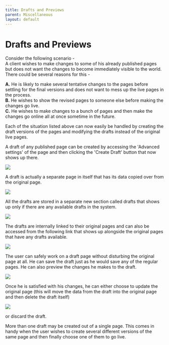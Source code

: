 ```yaml
---
title: Drafts and Previews
parent: Miscellaneous
layout: default
---
```


# Drafts and Previews

Consider the following scenario -<br/>
A client wishes to make changes to some of his already published pages but does not want the changes to become immediately visible to the world. There could be several reasons for this -

**A\.** He is likely to make several tentative changes to the pages before settling for the final versions and does not want to mess up the live pages in the process.<br/>
**B\.** He wishes to show the revised pages to someone else before making the changes go live.<br/>
**C\.** He wishes to make changes to a bunch of pages and then make the changes go online all at once sometime in the future.

Each of the situation listed above can now easily be handled by creating the draft versions of the pages and modifying the drafts instead of the original live pages.

A draft of any published page can be created by accessing the 'Advanced settings' of the page and then clicking the 'Create Draft' button that now shows up there.

![](../../assets/img/contents/drafts-1.png)

A draft is actually a separate page in itself that has its data copied over from the original page.

![](../../assets/img/contents/drafts-2.png)

All the drafts are stored in a separate new section called drafts that shows up only if there are any available drafts in the system.

![](../../assets/img/contents/drafts-3.png)

The drafts are internally linked to their original pages and can also be accessed from the following link that shows up alongside the original pages that have any drafts available.

![](../../assets/img/contents/drafts-4.png)

The user can safely work on a draft page without disturbing the original page at all. He can save the draft just as he would save any of the regular pages. He can also preview the changes he makes to the draft.

![](../../assets/img/contents/drafts-5.png)

Once he is satisfied with his changes, he can either choose to update the original page (this will move the data from the draft into the original page and then delete the draft itself)

![](../../assets/img/contents/drafts-6.png)

or discard the draft.

More than one draft may be created out of a single page. This comes in handy when the user wishes to create several different versions of the same page and then finally choose one of them to go live.

